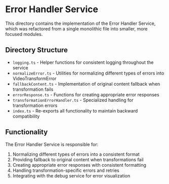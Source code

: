 # Error Handler Service

This directory contains the implementation of the Error Handler Service, which was refactored from a single monolithic file into smaller, more focused modules.

## Directory Structure

- `logging.ts` - Helper functions for consistent logging throughout the service
- `normalizeError.ts` - Utilities for normalizing different types of errors into VideoTransformError
- `fallbackContent.ts` - Implementation of original content fallback when transformation fails
- `errorResponse.ts` - Functions for creating appropriate error responses
- `transformationErrorHandler.ts` - Specialized handling for transformation errors
- `index.ts` - Re-exports all functionality to maintain backward compatibility

## Functionality

The Error Handler Service is responsible for:

1. Normalizing different types of errors into a consistent format
2. Providing fallback to original content when transformations fail
3. Creating appropriate error responses with consistent formatting
4. Handling transformation-specific errors and retries
5. Integrating with the debug service for error visualization